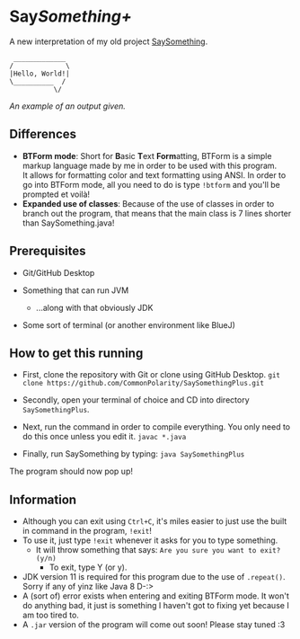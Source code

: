 # Say***Something+***
A new interpretation of my old project [SaySomething](https://github.com/CommonPolarity/SaySomething).

```
 _____________
/             \
|Hello, World!|
\__________  /
           \/  
```
 *An example of an output given.*

## Differences
- **BTForm mode**: Short for **B**asic **T**ext **Form**atting, BTForm is a simple markup language made by me in order to be used with this program.<br /> It allows for formatting color and text formatting using ANSI. In order to go into BTForm mode, all you need to do is type `!btform` and you'll be prompted et voilà!
- **Expanded use of classes**: Because of the use of classes in order to branch out the program, that means that the main class is 7 lines shorter than SaySomething.java!

## Prerequisites
- Git/GitHub Desktop
  
- Something that can run JVM
  - ...along with that obviously JDK
 
- Some sort of terminal (or another environment like BlueJ)

## How to get this running
- First, clone the repository with Git or clone using GitHub Desktop.
```git clone https://github.com/CommonPolarity/SaySomethingPlus.git```

- Secondly, open your terminal of choice and CD into directory `SaySomethingPlus`.

- Next, run the command in order to compile everything. You only need to do this once unless you edit it.
```javac *.java```

- Finally, run SaySomething by typing:
```java SaySomethingPlus```

The program should now pop up!

## Information
- Although you can exit using `Ctrl+C`, it's miles easier to just use the built in command in the program, `!exit`!
- To use it, just type `!exit` whenever it asks for you to type something.
  - It will throw something that says:
    ```Are you sure you want to exit? (y/n)```
      - To exit, type Y (or y).
- JDK version 11 is required for this program due to the use of `.repeat()`. Sorry if any of yinz like Java 8 D-:>
- A (sort of) error exists when entering and exiting BTForm mode. It won't do anything bad, it just is something I haven't got to fixing yet because I am too tired to.
- A `.jar` version of the program will come out soon! Please stay tuned :3 
